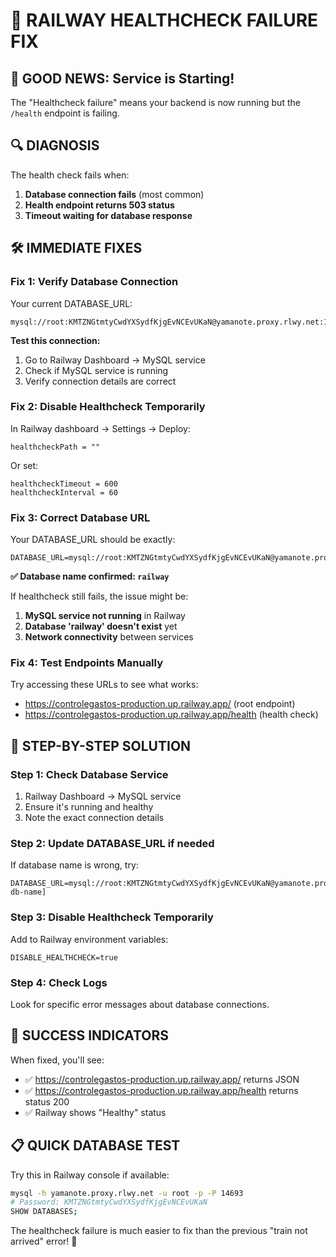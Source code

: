 # 🏥 RAILWAY HEALTHCHECK FAILURE FIX

## 🎉 GOOD NEWS: Service is Starting!
The "Healthcheck failure" means your backend is now running but the `/health` endpoint is failing.

## 🔍 DIAGNOSIS

The health check fails when:
1. **Database connection fails** (most common)
2. **Health endpoint returns 503 status**
3. **Timeout waiting for database response**

## 🛠️ IMMEDIATE FIXES

### Fix 1: Verify Database Connection
Your current DATABASE_URL:
```
mysql://root:KMTZNGtmtyCwdYXSydfKjgEvNCEvUKaN@yamanote.proxy.rlwy.net:14693/railway
```

**Test this connection:**
1. Go to Railway Dashboard → MySQL service
2. Check if MySQL service is running
3. Verify connection details are correct

### Fix 2: Disable Healthcheck Temporarily
In Railway dashboard → Settings → Deploy:
```
healthcheckPath = ""
```
Or set:
```
healthcheckTimeout = 600
healthcheckInterval = 60
```

### Fix 3: Correct Database URL
Your DATABASE_URL should be exactly:
```
DATABASE_URL=mysql://root:KMTZNGtmtyCwdYXSydfKjgEvNCEvUKaN@yamanote.proxy.rlwy.net:14693/railway
```

**✅ Database name confirmed: `railway`**

If healthcheck still fails, the issue might be:
1. **MySQL service not running** in Railway
2. **Database 'railway' doesn't exist** yet
3. **Network connectivity** between services

### Fix 4: Test Endpoints Manually
Try accessing these URLs to see what works:
- https://controlegastos-production.up.railway.app/ (root endpoint)
- https://controlegastos-production.up.railway.app/health (health check)

## 🚀 STEP-BY-STEP SOLUTION

### Step 1: Check Database Service
1. Railway Dashboard → MySQL service
2. Ensure it's running and healthy
3. Note the exact connection details

### Step 2: Update DATABASE_URL if needed
If database name is wrong, try:
```
DATABASE_URL=mysql://root:KMTZNGtmtyCwdYXSydfKjgEvNCEvUKaN@yamanote.proxy.rlwy.net:14693/[correct-db-name]
```

### Step 3: Disable Healthcheck Temporarily
Add to Railway environment variables:
```
DISABLE_HEALTHCHECK=true
```

### Step 4: Check Logs
Look for specific error messages about database connections.

## 🎯 SUCCESS INDICATORS

When fixed, you'll see:
- ✅ https://controlegastos-production.up.railway.app/ returns JSON
- ✅ https://controlegastos-production.up.railway.app/health returns status 200
- ✅ Railway shows "Healthy" status

## 📋 QUICK DATABASE TEST

Try this in Railway console if available:
```bash
mysql -h yamanote.proxy.rlwy.net -u root -p -P 14693
# Password: KMTZNGtmtyCwdYXSydfKjgEvNCEvUKaN
SHOW DATABASES;
```

The healthcheck failure is much easier to fix than the previous "train not arrived" error! 🎉

